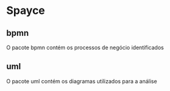 # Spayce

## bpmn
O pacote bpmn contém os processos de negócio identificados

## uml
O pacote uml contém os diagramas utilizados para a análise